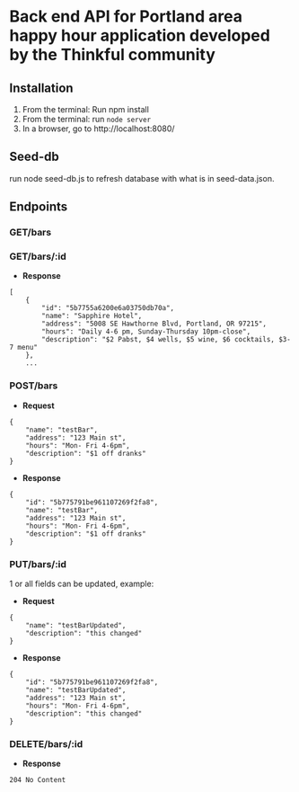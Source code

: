 # Back end API for Portland area happy hour application developed by the Thinkful community


## Installation
1. From the terminal: Run npm install
2. From the terminal: run ``node server``
3. In a browser, go to http://localhost:8080/

## Seed-db
run node seed-db.js to refresh database with what is in seed-data.json.

## Endpoints

### GET/bars
### GET/bars/:id

- **Response**

``` 
[
    {
        "id": "5b7755a6200e6a03750db70a",
        "name": "Sapphire Hotel",
        "address": "5008 SE Hawthorne Blvd, Portland, OR 97215",
        "hours": "Daily 4-6 pm, Sunday-Thursday 10pm-close",
        "description": "$2 Pabst, $4 wells, $5 wine, $6 cocktails, $3-7 menu"
    },
    ...
```

### POST/bars

- **Request**

```
{
	"name": "testBar",
	"address": "123 Main st",
	"hours": "Mon- Fri 4-6pm",
	"description": "$1 off dranks"
}
```

- **Response**

```
{
    "id": "5b775791be961107269f2fa8",
    "name": "testBar",
    "address": "123 Main st",
    "hours": "Mon- Fri 4-6pm",
    "description": "$1 off dranks"
}
```

### PUT/bars/:id

1 or all fields can be updated, example:

- **Request**

```
{
	"name": "testBarUpdated",
	"description": "this changed"
}
```

- **Response**

```
{
    "id": "5b775791be961107269f2fa8",
    "name": "testBarUpdated",
    "address": "123 Main st",
    "hours": "Mon- Fri 4-6pm",
    "description": "this changed"
}
```

### DELETE/bars/:id

- **Response**

```
204 No Content
```







